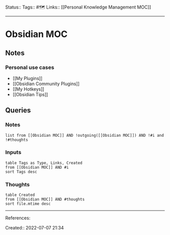 Status:: 
Tags:: #🗺️
Links:: [[Personal Knowledge Management MOC]]
___
# Obsidian MOC
## Notes
### Personal use cases
- [[My Plugins]]
- [[Obsidian Community Plugins]]
- [[My Hotkeys]]
- [[Obsidian Tips]]
## Queries
### Notes
```dataview
list from [[Obsidian MOC]] AND !outgoing([[Obsidian MOC]]) AND !#i and !#thoughts
```
### Inputs
```dataview
table Tags as Type, Links, Created
from [[Obsidian MOC]] AND #i
sort Tags desc
```

### Thoughts
```dataview
table Created
from [[Obsidian MOC]] AND #thoughts
sort file.mtime desc
```
___
References:

Created:: 2022-07-07 21:34